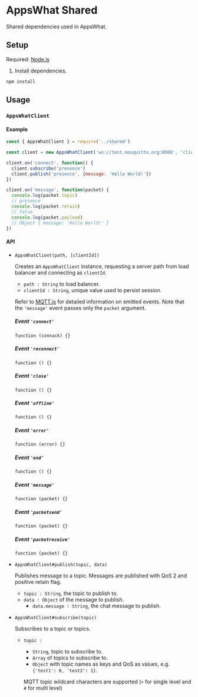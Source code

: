 # AppsWhat Shared

Shared dependencies used in AppsWhat.

## Setup

Required: [Node.js](https://nodejs.org)

1. Install dependencies.

  ```sh
  npm install
  ```

## Usage

### `AppsWhatClient`

#### Example

```js
const { AppsWhatClient } = require('../shared')

const client = new AppsWhatClient('ws://test.mosquitto.org:8080', 'client-id')

client.on('connect', function() {
  client.subscribe('presence')
  client.publish('presence', {message: 'Hello World!'})
})

client.on('message', function(packet) {
  console.log(packet.topic)
  // presence
  console.log(packet.retain)
  // false
  console.log(packet.payload)
  // Object { message: 'Hello World!' }
})
```

#### API

- `AppsWhatClient(path, [clientId])`

  Creates an `AppsWhatClient` instance, requesting a server path from load balancer and connecting as `clientId`.

  - `path : String` to load balancer.
  - `clientId : String`, unique value used to persist session.

  Refer to [MQTT.js](https://github.com/mqttjs/MQTT.js/blob/master/README.md#mqttclientstreambuilder-options) for detailed information on emitted events. Note that the `'message'` event passes only the `packet` argument.

  ##### Event `'connect'`

  `function (connack) {}`

  ##### Event `'reconnect'`

  `function () {}`

  ##### Event `'close'`

  `function () {}`

  ##### Event `'offline'`

  `function () {}`

  ##### Event `'error'`

  `function (error) {}`

  ##### Event `'end'`

  `function () {}`

  ##### Event `'message'`

  `function (packet) {}`

  ##### Event `'packetsend'`

  `function (packet) {}`

  ##### Event `'packetreceive'`

  `function (packet) {}`

- `AppsWhatClient#publish(topic, data)`

  Publishes message to a topic. Messages are published with QoS 2 and positive retain flag.

  - `topic : String`, the topic to publish to.
  - `data : Object` of the message to publish.
    - `data.message : String`, the chat message to publish.

- `AppsWhatClient#subscribe(topic)`

  Subscribes to a topic or topics.

  - `topic : `
    - `String`, topic to subscribe to.
    - `Array` of topics to subscribe to.
    - `Object` with topic names as keys and QoS as values, e.g. `{'test1': 0, 'test2': 1}`.

    MQTT topic wildcard characters are supported (`+` for single level and `#` for multi level)
